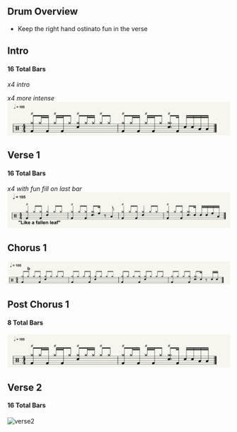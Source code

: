 ## Drum Overview
- Keep the right hand ostinato fun in the verse

## Intro
#### 16 Total Bars

*x4 intro*

*x4 more intense*
![intro](./images/intro.png)

## Verse 1
#### 16 Total Bars
*x4 with fun fill on last bar*
![verse1](./images/verse1.png)

## Chorus 1
![chorus](./images/chorus1.png)

## Post Chorus 1
#### 8 Total Bars
![postchorus1](./images/intro.png)

## Verse 2
#### 16 Total Bars
![verse2](./images/verse2.png)